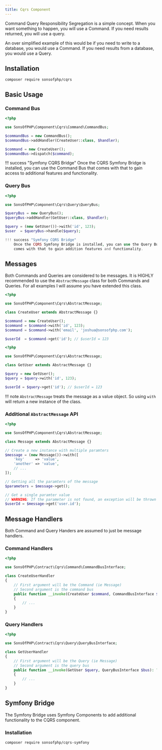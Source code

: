 ```yaml
---
title: Cqrs Component
---
```


Command Query Responsibility Segregation is a simple concept. When you want
something to happen, you will use a Command. If you need results returned, you
will use a query.

An over simplified example of this would be if you need to write to a database,
you would use a Command. If you need results from a database, you would use a
Query.

## Installation

```shell
composer require sonsofphp/cqrs
```

## Basic Usage

### Command Bus

```php
<?php

use SonsOfPHP\Component\Cqrs\Command\CommandBus;

$commandBus = new CommandBus();
$commandBus->addHandler(CreateUser::class, $handler);

$command = new CreateUser();
$commandBus->dispatch($command);
```

!!! success "Symfony CQRS Bridge"
    Once the CQRS Symfony Bridge is installed, you can use the Command Bus that
    comes with that to gain access to additional features and functionality.

### Query Bus

```php
<?php

use SonsOfPHP\Component\Cqrs\Query\QueryBus;

$queryBus = new QueryBus();
$queryBus->addHandler(GetUser::class, $handler);

$query = (new GetUser())->with('id', 123);
$user  = $queryBus->handle($query);

!!! success "Symfony CQRS Bridge"
    Once the CQRS Symfony Bridge is installed, you can use the Query Bus that
    comes with that to gain addition features and functionality.
```

## Messages

Both Commands and Queries are considered to be messages. It is HIGHLY
recommended to use the `AbstractMessage` class for both Commands and Queries.
For all examples I will assume you have extended this class.

```php
<?php

use SonsOfPHP\Component\Cqrs\AbstractMessage;

class CreateUser extends AbstractMessage {}

$command = new CreateUser();
$command = $command->with('id', 123);
$command = $command->with('email', 'joshua@sonsofphp.com');

$userId  = $command->get('id'); // $userId = 123
```

```php
<?php

use SonsOfPHP\Component\Cqrs\AbstractMessage;

class GetUser extends AbstractMessage {}

$query = new GetUser();
$query = $query->with('id', 123);

$userId = $query->get('id'); // $userId = 123
```

!!! note
    `AbstractMessage` treats the message as a value object. So using `with` will
    return a new instance of the class.

### Additional `AbstractMessage` API

```php
<?php

use SonsOfPHP\Component\Cqrs\AbstractMessage;

class Message extends AbstractMessage {}

// Create a new instance with multiple paramters
$message = (new Message())->with([
    'key'     => 'value',
    'another' => 'value',
    // ...
]);

// Getting all the paramters of the message
$parameters = $message->get();

// Get a single paramter value
// WARNING: If the parameter is not found, an exception will be thrown
$userId = $message->get('user.id');
```

## Message Handlers

Both Command and Query Handers are assumed to just be message handlers.

### Command Handlers

```php
<?php

use SonsOfPHP\Contract\Cqrs\Command\CommandBusInterface;

class CreateUserHandler
{
    // First argument will be the Command (ie Message)
    // Second argument is the command bus
    public function __invoke(CreateUser $command, CommandBusInterface $bus): void
    {
        // ...
    }
}
```

### Query Handlers

```php
<?php

use SonsOfPHP\Contract\Cqrs\Query\QueryBusInterface;

class GetUserHandler
{
    // First argument will be the Query (ie Message)
    // Second argument is the query bus
    public function __invoke(GetUser $query, QueryBusInterface $bus): ?UserInterface
    {
        // ...
    }
}
```

## Symfony Bridge

The Symfony Bridge uses Symfony Components to add additional functionality to
the CQRS component.

### Installation

```shell
composer require sonsofphp/cqrs-symfony
```
